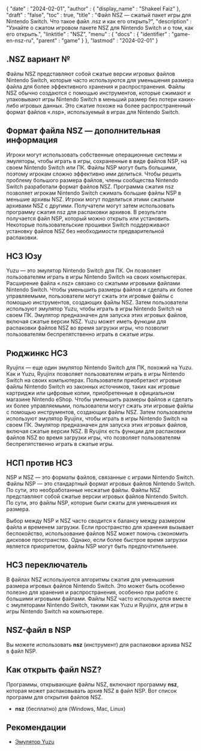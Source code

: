 {
  "date" : "2024-02-01",
  "author" : {
    "display_name" : "Shakeel Faiz"
},
  "draft" : "false",
  "toc" : true,
  "title" : "Файл NSZ — сжатый пакет игры для Nintendo Switch. Что такое файл .nsz и как его открыть?",
  "description" : "Узнайте о сжатом игровом пакете NSZ для Nintendo Switch и о том, как его открыть.",
  "linktitle" : "NSZ",
  "menu" : {
    "docs" : {
      "identifier" : "game-en-nsz-ru",
      "parent" : "game"
}
},
  "lastmod" : "2024-02-01"
}

## .NSZ вариант №

Файлы NSZ представляют собой сжатые версии игровых файлов Nintendo Switch, которые часто используются для уменьшения размера файла для более эффективного хранения и распространения. Файлы NSZ обычно создаются с помощью инструментов, которые сжимают и упаковывают игры Nintendo Switch в меньший размер без потери каких-либо игровых данных. Это сжатие похоже на более распространенный формат файлов «.nsp», используемый в играх для Nintendo Switch.

## Формат файла NSZ — дополнительная информация

Игроки могут использовать собственные операционные системы и эмуляторы, чтобы играть в игры, сохраненные в виде файлов NSP, на своем Nintendo Switch или ПК. Файлы NSP могут быть большими, поэтому игрокам сложно эффективно ими делиться. Чтобы решить проблему большого размера файлов, члены сообщества Nintendo Switch разработали формат файлов NSZ. Программа сжатия nsz позволяет игрокам Nintendo Switch сжимать большие файлы NSP в меньшие архивы NSZ. Игроки могут поделиться этими сжатыми архивами NSZ с другими. Получатели могут затем использовать программу сжатия nsz для распаковки архивов. В результате получается файл NSP, который можно открыть или установить. Некоторые пользовательские прошивки Switch поддерживают установку файлов NSZ без необходимости предварительной распаковки.

## НСЗ Юзу

Yuzu — это эмулятор Nintendo Switch для ПК. Он позволяет пользователям играть в игры Nintendo Switch на своих компьютерах. Расширение файла «.nsz» связано со сжатыми игровыми файлами Nintendo Switch. Чтобы уменьшить размеры файлов и сделать их более управляемыми, пользователи могут сжать эти игровые файлы с помощью инструментов, создающих файлы NSZ. Затем пользователи используют эмулятор Yuzu, чтобы играть в игры Nintendo Switch на своем ПК. Эмулятор предназначен для запуска этих игровых файлов, включая сжатые версии NSZ. Yuzu может иметь функции для распаковки файлов NSZ во время загрузки игры, что позволит пользователям беспрепятственно играть в сжатые игры.

## Рюджинкс НСЗ

Ryujinx — еще один эмулятор Nintendo Switch для ПК, похожий на Yuzu. Как и Yuzu, Ryujinx позволяет пользователям играть в игры Nintendo Switch на своих компьютерах. Пользователи приобретают игровые файлы Nintendo Switch из законных источников, таких как игровые картриджи или цифровые копии, приобретенные в официальном магазине Nintendo eShop. Чтобы уменьшить размеры файлов и сделать их более управляемыми, пользователи могут сжать эти игровые файлы с помощью инструментов, создающих файлы NSZ. Затем пользователи используют эмулятор Ryujinx, чтобы играть в игры Nintendo Switch на своем ПК. Эмулятор предназначен для запуска этих игровых файлов, включая сжатые версии NSZ. В Ryujinx есть функции для распаковки файлов NSZ во время загрузки игры, что позволяет пользователям беспрепятственно играть в сжатые игры.

## НСП против НСЗ

NSP и NSZ — это форматы файлов, связанные с играми Nintendo Switch. Файлы NSP — это стандартный формат игровых файлов Nintendo Switch. По сути, это необработанные несжатые файлы. Файлы NSZ представляют собой сжатые версии игровых файлов Nintendo Switch. По сути, это файлы NSP, которые были сжаты для уменьшения их размера.

Выбор между NSP и NSZ часто сводится к балансу между размером файла и временем загрузки. Если пространство для хранения вызывает беспокойство, использование файлов NSZ может помочь сэкономить дисковое пространство. Однако, если более быстрое время загрузки является приоритетом, файлы NSP могут быть предпочтительнее.

## НСЗ переключатель	

В файлах NSZ используются алгоритмы сжатия для уменьшения размера игровых файлов Nintendo Switch. Это может быть особенно полезно для хранения и распространения, особенно при работе с большими игровыми файлами. Файлы NSZ часто используются вместе с эмуляторами Nintendo Switch, такими как Yuzu и Ryujinx, для игры в игры Nintendo Switch на компьютере.

## NSZ-файл в NSP

Вы можете использовать **nsz** (инструмент) для распаковки архива NSZ в файл NSP.

## Как открыть файл NSZ?

Программы, открывающие файлы NSZ, включают программу **nsz**, которая может распаковывать архив NSZ в файл NSP. Вот список программ для открытия файлов NSZ.

- **nsz** (бесплатно) для (Windows, Mac, Linux)

## Рекомендации
* [Эмулятор Yuzu](https://en.wikipedia.org/wiki/Yuzu_(эмулятор))


